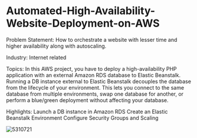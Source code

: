 # Automated-High-Availability-Website-Deployment-on-AWS

Problem Statement: How to orchestrate a website with lesser time and higher
availability along with autoscaling.

Industry: Internet related

Topics: In this AWS project, you have to deploy a high-availability PHP application with
an external Amazon RDS database to Elastic Beanstalk. Running a DB instance external to
Elastic Beanstalk decouples the database from the lifecycle of your environment. This lets
you connect to the same database from multiple environments, swap one database for
another, or perform a blue/green deployment without affecting your database.

Highlights:
Launch a DB instance in Amazon RDS
Create an Elastic Beanstalk Environment
Configure Security Groups and Scaling

![5310721](https://github.com/techyavixyz/Automated-High-Availability-Website-Deployment-on-AWS/assets/99551194/8d37dc7d-581b-4565-9f2b-ed3287f7d172)
